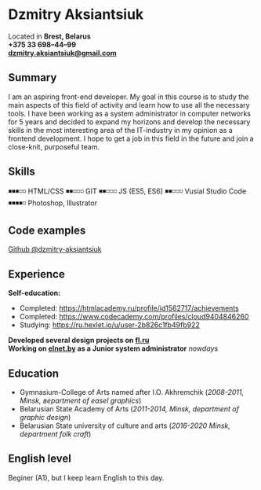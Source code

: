 # Dzmitry Aksiantsiuk

Located in **Brest, Belarus**  
**+375 33 698–44–99  
dzmitry.aksiantsiuk@gmail.com**
## Summary

I am an aspiring front-end developer. My goal in this course is to study the main aspects of this field of activity and learn how to use all the necessary tools. I have been working as a system administrator in computer networks for 5 years and decided to expand my horizons and develop the necessary skills in the most interesting area of the IT-industry in my opinion as a frontend development. I hope to get a job in this field in the future and join a close-knit, purposeful team.
## Skills

◾◾◾◽◽ HTML/CSS
◾◾◽◽◽ GIT
◾◾◽◽◽ JS (ES5, ES6)
◾◾◽◽◽ Vusial Studio Code
◾◾◾◾◽ Photoshop, Illustrator
## Code examples

[Github @dzmitry-aksiantsiuk](https://github.com/dzmitry-aksiantsiuk)
## Experience

**Self-education:**
* Completed: https://htmlacademy.ru/profile/id1562717/achievements
* Completed: https://www.codecademy.com/profiles/cloud9404846260
* Studying: https://ru.hexlet.io/u/user-2b826c1fb49fb922

**Developed several design projects on [fl.ru](https://www.fl.ru/users/ip_train/)**  
**Working on [elnet.by](http://elnet.by/) as a Junior system administrator** *nowdays*
## Education

* Gymnasium-College of Arts named after I.O. Akhremchik (*2008-2011, Minsk, вepartment of easel graphics*)
* Belarusian State Academy of Arts (*2011-2014, Minsk, department of graphic design*)
* Belarusian State university of culture and arts (*2016-2020 Minsk, department folk craft*)
## English level

Beginer (A1), but I keep learn English to this day.
